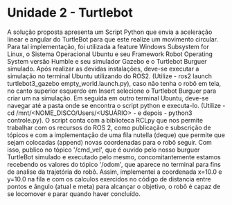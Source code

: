 # Unidade 2 - Turtlebot

A solução proposta apresenta um Script Python que envia a aceleração linear e angular do TurtleBot para que este realize um movimento circular. Para tal implementação, foi utilizada a feature Windows Subsystem for Linux, o Sistema Operacional Ubuntu e seu Framework Robot Operating System versão Humble e seu simulador Gazebo e o Turtlebot Burguer simulado. Após realizar as devidas instalações, deve-se executar a simulação no terminal Ubuntu utilizando do ROS2. (Utilize - ros2 launch turtlebot3_gazebo empty_world.launch.py), caso não tenha o robô em tela, no canto superior esquerdo em Insert selecione o Turtlebot Burguer para criar um na simulação. Em seguida em outro terminal Ubuntu, deve-se navegar até a pasta onde se encontra o script python e executa-lo. (Utilize -  cd /mnt/<NOME_DISCO/Users/<USUÁRIO> - e depois - python3 controle.py). O script conta com a biblioteca RCLpy que nos permite trabalhar com os recursos do ROS 2, como publicação e subscrição de tópicos e com a implementação de uma fila nutella (deque) que permite que sejam colocadas (append) novas coordenadas para o robô seguir. Com isso, publico no tópico '/cmd_vel', que é ouvido pelo nosso burguer TurtleBot simulado e executado pelo mesmo, concomitantemente estamos recebendo os valores do tópico '/odom', que aparece no terminal para fins de analise da trajetória do robô. Assim, implementei a coordenada x=10.0 e y=10.0 na fila e com os calculos exercidos no código de distancia entre pontos  e ângulo (atual e meta) para alcançar o objetivo, o robô é capaz de se locomover e parar quando haver concluído.
